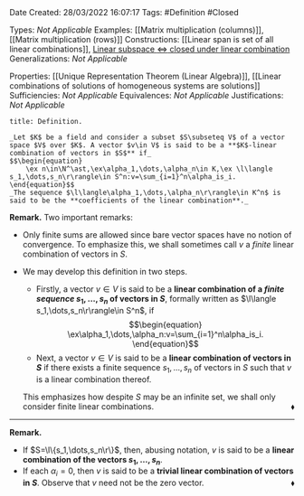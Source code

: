 <br />
<br />

Date Created: 28/03/2022 16:07:17
Tags: #Definition #Closed 

Types: _Not Applicable_
Examples: [[Matrix multiplication (columns)]], [[Matrix multiplication (rows)]]
Constructions: [[Linear span is set of all linear combinations]], [Linear subspace $\Leftrightarrow$ closed under linear combination](Linear%20subspace%20iff%20closed%20under%20linear%20combination.md)
Generalizations: _Not Applicable_

Properties: [[Unique Representation Theorem (Linear Algebra)]], [[Linear combinations of solutions of homogeneous systems are solutions]]
Sufficiencies: _Not Applicable_
Equivalences: _Not Applicable_
Justifications: _Not Applicable_

``` ad-Definition
title: Definition.

_Let $K$ be a field and consider a subset $S\subseteq V$ of a vector space $V$ over $K$. A vector $v\in V$ is said to be a **$K$-linear combination of vectors in $S$** if_
$$\begin{equation}
    \ex n\in\N^\ast,\ex\alpha_1,\dots,\alpha_n\in K,\ex \l\langle s_1,\dots,s_n\r\rangle\in S^n:v=\sum_{i=1}^n\alpha_is_i.
\end{equation}$$
_The sequence $\l\langle\alpha_1,\dots,\alpha_n\r\rangle\in K^n$ is said to be the **coefficients of the linear combination**._

```

**Remark.** Two important remarks:
* Only finite sums are allowed since bare vector spaces have no notion of convergence. To emphasize this, we shall sometimes call $v$ a _finite_ linear combination of vectors in $S$.

* We may develop this definition in two steps.
    * Firstly, a vector $v\in V$ is said to be a **linear combination of a _finite sequence_ $s_1,\dots,s_n$ of vectors in $S$**, formally written as $\l\langle s_1,\dots,s_n\r\rangle\in S^n$, if $$\begin{equation}
        \ex\alpha_1,\dots,\alpha_n:v=\sum_{i=1}^n\alpha_is_i.
    \end{equation}$$
    * Next, a vector $v\in V$ is said to be a **linear combination of vectors in $S$** if there exists a finite sequence $s_1,\dots,s_n$ of vectors in $S$ such that $v$ is a linear combination thereof.

  This emphasizes how despite $S$ may be an infinite set, we shall only consider finite linear combinations.<span style="float:right;">$\blacklozenge$</span>

---

**Remark.**
* If $S=\l\{s_1,\dots,s_n\r\}$, then, abusing notation, $v$ is said to be a **linear combination of the vectors $s_1,\dots,s_n$**.
* If each $\alpha_i=0$, then $v$ is said to be a **trivial linear combination of vectors in $S$**. Observe that $v$ need not be the zero vector.<span style="float:right;">$\blacklozenge$</span>
